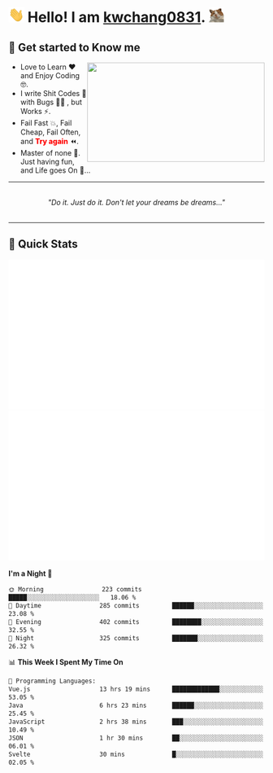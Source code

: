 <h1> <img src="./assets/hi.gif" height="30px"> Hello! I am <a href="https://github.com/kwchang0831">kwchang0831</a>. <img src="./assets/cool-cat.gif" height="30px"> </h1>
</h1>

## 🎉 Get started to Know me

<a href="#"><img align="right" src="https://media.tenor.com/S5qCffxIFdUAAAAC/the-muppet-kermit-the-frog.gif" width="349" height="195" /></a>

- Love to Learn ❤️ and Enjoy Coding 🤓.
- I write Shit Codes 💩 with Bugs 🐛🐛 , but Works ⚡️.
- Fail Fast 💥, Fail Cheap, Fail Often, and <span style="color:red;font-weight:800;">Try again</span> ⏪️.
- Master of none 🤪. Just having fun, and Life goes On 🌱...

<hr/>
<br/>
<div align="center">
<i>"Do it. Just do it. Don't let your dreams be dreams..." </i>
</div>
<br/>
<hr/>

## 🙈 Quick Stats

![](https://raw.githubusercontent.com/kwchang0831/kwchang0831/output/generated/overview.svg)
![](https://raw.githubusercontent.com/kwchang0831/kwchang0831/output/generated/languages.svg)

<!--START_SECTION:waka-->
**I'm a Night 🦉** 

```text
🌞 Morning                223 commits         █████░░░░░░░░░░░░░░░░░░░░   18.06 % 
🌆 Daytime                285 commits         ██████░░░░░░░░░░░░░░░░░░░   23.08 % 
🌃 Evening                402 commits         ████████░░░░░░░░░░░░░░░░░   32.55 % 
🌙 Night                  325 commits         ███████░░░░░░░░░░░░░░░░░░   26.32 % 
```


📊 **This Week I Spent My Time On** 

```text
💬 Programming Languages: 
Vue.js                   13 hrs 19 mins      █████████████░░░░░░░░░░░░   53.05 % 
Java                     6 hrs 23 mins       ██████░░░░░░░░░░░░░░░░░░░   25.45 % 
JavaScript               2 hrs 38 mins       ███░░░░░░░░░░░░░░░░░░░░░░   10.49 % 
JSON                     1 hr 30 mins        ██░░░░░░░░░░░░░░░░░░░░░░░   06.01 % 
Svelte                   30 mins             █░░░░░░░░░░░░░░░░░░░░░░░░   02.05 % 
```


<!--END_SECTION:waka-->
